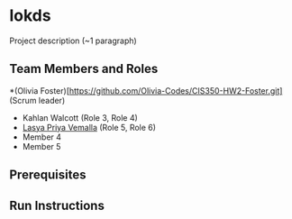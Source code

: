 # lokds

Project description (~1 paragraph)

## Team Members and Roles

*(Olivia Foster)[https://github.com/Olivia-Codes/CIS350-HW2-Foster.git] (Scrum leader)
* Kahlan Walcott (Role 3, Role 4)
* [Lasya Priya Vemalla](https://github.com/vemallal/CIS350-HW2-Vemalla)
 (Role 5, Role 6)
* Member 4
* Member 5

## Prerequisites

## Run Instructions
